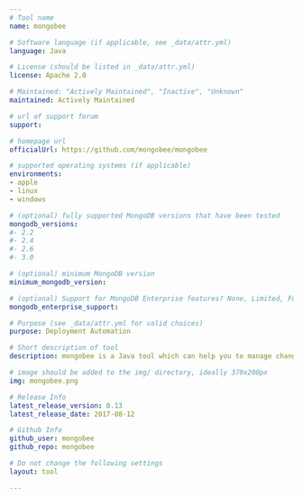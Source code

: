 ```yaml
---
# Tool name
name: mongobee

# Software language (if applicable, see _data/attr.yml)
language: Java

# License (should be listed in _data/attr.yml)
license: Apache 2.0

# Maintained: "Actively Maintained", "Inactive", "Unknown"
maintained: Actively Maintained

# url of support forum
support:

# homepage url
officialUrl: https://github.com/mongobee/mongobee

# supported operating systems (if applicable)
environments:
- apple
- linux
- windows

# (optional) fully supported MongoDB versions that have been tested
mongodb_versions:
#- 2.2
#- 2.4
#- 2.6
#- 3.0

# (optional) minimum MongoDB version
minimum_mongodb_version:

# (optional) Support for MongoDB Enterprise features? None, Limited, Full
mongodb_enterprise_support: 

# Purpose (see _data/attr.yml for valid choices)
purpose: Deployment Automation

# Short description of tool
description: mongobee is a Java tool which can help you to manage changes in your MongoDB database and keep them synchronized with your Java application. The concept is similar to Liquibase, Flyway, mongeez etc. but without XML files.

# image should be added to the img/ directory, ideally 370x200px
img: mongobee.png

# Release Info
latest_release_version: 0.13
latest_release_date: 2017-08-12

# Github Info
github_user: mongobee
github_repo: mongobee

# Do not change the following settings
layout: tool

---
```


